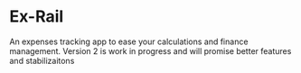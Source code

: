 # Ex-Rail
 An expenses tracking app to ease your calculations and finance management. Version 2 is work in progress and will promise better features and stabilizaitons
